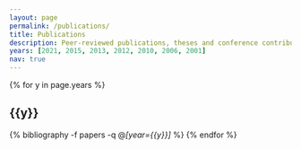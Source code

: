 ```yaml
---
layout: page
permalink: /publications/
title: Publications
description: Peer-reviewed publications, theses and conference contributions
years: [2021, 2015, 2013, 2012, 2010, 2006, 2001]
nav: true
---
```


<div class="publications">

  {% for y in page.years %}
    <h2 class="year">{{y}}</h2>
    {% bibliography -f papers -q @*[year={{y}}]* %}
  {% endfor %}

</div>
